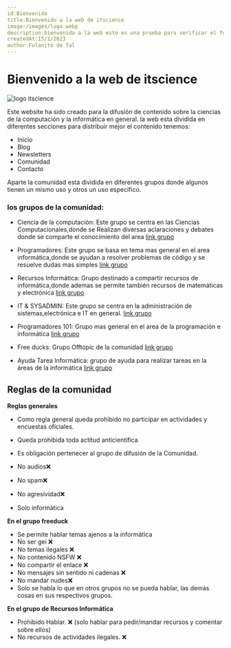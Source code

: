 ```yaml
---
id:Bienvenido
title:Bienvenido a la web de itscience
image:/images/logo.webp
description:bienvenida a la web esto es una prueba para verificar el funcionamiento de lo que vale la pena
createdAt:15/1/2023
author:Fulanito de Tal
---
```



# Bienvenido a la web de itscience
![logo itscience](/images/logo1b.svg)


Este website ha sido creado para la difusión de contenido sobre la ciencias de la computación y la informática en general.
la web esta dividida en diferentes secciones para distribuir mejor el contenido
tenemos:
- Inicio
- Blog
- Newsletters
- Comunidad
- Contacto

Aparte la comunidad esta dividida en diferentes grupos donde algunos tienen un mismo uso y otros  un uso especifico.

### los grupos de la comunidad:
- Ciencia de la computación:
Este grupo se centra en las Ciencias Computacionales,donde se Realizan diversas aclaraciones y debates donde se comparte el conocimiento del area
[link grupo](https://chat.whatsapp.com/FTSALNW5qCwK2Yjlszi1Pq)


-  Programadores:
Este grupo se basa en tema mas general en el area informática,donde se ayudan a resolver problemas de código y se resuelve dudas mas simples
[link grupo](https://chat.whatsapp.com/Gqcit7OCPiiIoZp93wjNjF)

- Recursos Informática:
Grupo destinado a compartir recursos de informática,donde ademas se permite también recursos de matemáticas y electrónica
[link grupo](https://chat.whatsapp.com/ER1SMqM6GmZKGBIWD7JUEs)


-  IT & SYSADMIN:
Este grupo se centra en la administración de sistemas,electrónica e IT en general.
[link grupo](https://chat.whatsapp.com/Cn2s8jDntv9InrNlB8Ni93)

- Programadores  101:
Grupo mas general en el area de la programación e informática
[link grupo](https://chat.whatsapp.com/IFFG3uUQNO2DfrKzUiOCBo)

-  Free ducks:
Grupo  Offtopic de la comunidad
[link grupo](https://chat.whatsapp.com/IOUU2XlU8g5JV52Vm8XajH)

-  Ayuda Tarea Informática:
grupo de ayuda para realizar tareas en la áreas de la informática
[link grupo](https://chat.whatsapp.com/IXhkrgRx4Ej0MlCLpYOGxg)

## Reglas de  la comunidad 
**Reglas generales**
- Como regla general queda prohibido no participar en actividades y encuestas oficiales.

- Queda prohibida toda actitud anticientifica
- Es obligación pertenecer al grupo de difusión de la Comunidad.
- No audios❌ 
- No spam❌
- No agresividad❌
- Solo informática

**En el grupo freeduck**
- Se permite hablar temas ajenos a la informática
- No ser gei ❌
- No temas ilegales ❌
- No contenido NSFW ❌
- No compartir el enlace ❌
- No mensajes sin sentido ni cadenas ❌
- No mandar nudes❌
- Solo se habla lo que en otros grupos no se pueda hablar, las demás cosas en sus respectivos grupos.

**En el grupo de Recursos Informática**
- Prohibido Hablar. ❌
(solo hablar para pedir/mandar recursos y comentar sobre ellos)
- No recursos de actividades ilegales. ❌